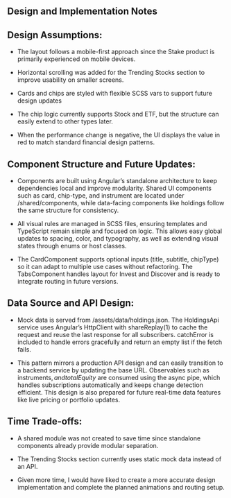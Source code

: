 ## Design and Implementation Notes

## Design Assumptions:
- The layout follows a mobile-first approach since the Stake product is primarily experienced on mobile devices.

- Horizontal scrolling was added for the Trending Stocks section to improve usability on smaller screens.

- Cards and chips are styled with flexible SCSS vars to support future design updates 

- The chip logic currently supports Stock and ETF, but the structure can easily extend to other types later.

- When the performance change is negative, the UI displays the value in red to match standard financial design patterns. 

## Component Structure and Future Updates:
- Components are built using Angular’s standalone architecture to keep dependencies local and improve modularity. Shared UI components such as card, chip-type, and instrument are located under /shared/components, while data-facing components like holdings follow the same structure for consistency.

- All visual rules are managed in SCSS files, ensuring templates and TypeScript remain simple and focused on logic. This allows easy global updates to spacing, color, and typography, as well as extending visual states through enums or host classes.

- The CardComponent supports optional inputs (title, subtitle, chipType) so it can adapt to multiple use cases without refactoring. The TabsComponent handles layout for Invest and Discover and is ready to integrate routing in future versions.

## Data Source and API Design:
- Mock data is served from /assets/data/holdings.json. The HoldingsApi service uses Angular’s HttpClient with shareReplay(1) to cache the request and reuse the last response for all subscribers. catchError is included to handle errors gracefully and return an empty list if the fetch fails.

- This pattern mirrors a production API design and can easily transition to a backend service by updating the base URL. Observables such as instruments$, and totalEquity$ are consumed using the async pipe, which handles subscriptions automatically and keeps change detection efficient. This design is also prepared for future real-time data features like live pricing or portfolio updates.

## Time Trade-offs:
- A shared module was not created to save time since standalone components already provide modular separation.

- The Trending Stocks section currently uses static mock data instead of an API.

- Given more time, I would have liked to create a more accurate design implementation and complete the planned animations and routing setup.  